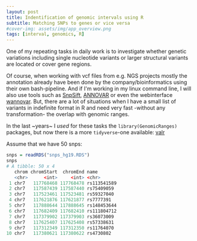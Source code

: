 ```yaml
---
layout: post
title: Indentification of genomic intervals using R
subtitle: Matching SNPs to genes or vice versa
#cover-img: assets/img/app_overview.png
tags: [interval, genomics, R]
---
```


One of my repeating tasks in daily work is to investigate whether genetic variations including single nucleotide variants or larger structural variants are located or cover gene regions. 

Of course, when working with vcf files from e.g. NGS projects mostly the annotation already have been done by the company/bioinformatics using their own bash-pipeline. And if I'm working in my linux command line, I will also use tools such as [SnpSift](http://snpeff.sourceforge.net/SnpSift.html), [ANNOVAR](https://doc-openbio.readthedocs.io/projects/annovar/en/latest/) or even the webinterface [wannovar](http://wannovar.wglab.org/). But, there are a lot of situations when I have a small list of variants in indefinite format in R and need very fast -without any transformation- the overlap with genomic ranges. 

In the last ~years~ I *used* for these tasks the `library(GenomicRanges)` packages, but now there is a more `tidyverse`-one available: [valr](https://cran.r-project.org/web/packages/valr/index.html) 


Assume that we have 50 snps:


```r
snps = readRDS("snps_hg19.RDS")
snps
# A tibble: 50 x 4
   chrom chromStart  chromEnd name       
   <chr>      <int>     <int> <chr>      
 1 chr7   117768468 117768478 rs113541589
 2 chr7   117587439 117587440 rs75409059 
 3 chr7   117523461 117523481 rs59327040 
 4 chr7   117621876 117621877 rs7777391  
 5 chr7   117888644 117888645 rs148453644
 6 chr7   117682409 117682410 rs111804712
 7 chr7   117379902 117379903 rs36073009 
 8 chr7   117625407 117625408 rs57338631 
 9 chr7   117312349 117312350 rs11764070 
10 chr7   117380621 117380622 rs4730802
```
